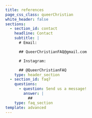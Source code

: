 ```yaml
---
title: references
page_css_class: queerChristian
white_header: false
sections:
  - section_id: contact
    headline: Contact
    subtitle: |
      # Email:

      ## QueerChristianFAQ@gmail.com

      # Instagram:

      ## @QueerChristianFAQ
    type: header_section
  - section_id: faq7
    questions:
      - question: Send us a message!
        answer: |
          ##
    type: faq_section
template: advanced
---
```

